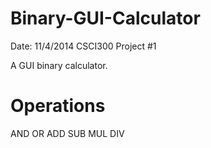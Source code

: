 # Binary-GUI-Calculator

Date: 11/4/2014
CSCI300 Project #1

A GUI binary calculator.

# Operations

AND
OR
ADD
SUB
MUL
DIV
